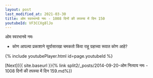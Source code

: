 ```yaml
---
layout: post
last_modified_at: 2021-03-30
title: ओम स्वरभानवे नमः - 1008 दिनों की तपस्या में दिन 150
youtubeId: VF3CCXg8lJo
---
```

 
 
 ओम स्वरभानवे नमः  
 
 -  कोण आपल्या प्रकाशाने सूर्यासारखा चमकतो किंवा राहू ग्रहाच्या रूपात कोण आहे? 
 
  
 
  
 
 
 
 
 
 


{% include youtubePlayer.html id=page.youtubeId %}
 
[Next]({{ site.baseurl }}{% link  split2/_posts/2014-09-20-ओम नित्याय नमः - 1008 दिनों की तपस्या में दिन 159.md%})
 
